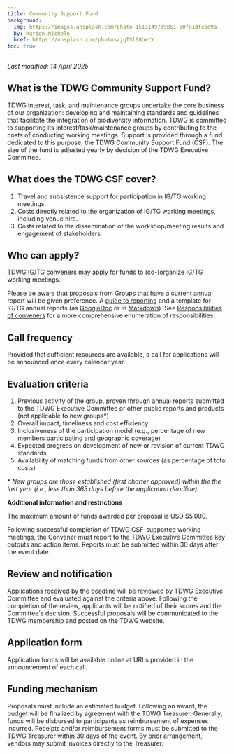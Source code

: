 ```yaml
---
title: Community Support Fund
background:
  img: https://images.unsplash.com/photo-1513149739851-50f01dfcbd9a
  by: Marion Michele
  href: https://unsplash.com/photos/jqTSl68betY
toc: true
---
```

_Last modified: 14 April 2025_

## What is the TDWG Community Support Fund?


TDWG interest, task, and maintenance groups undertake the core business of our organization: developing and maintaining standards and guidelines that facilitate the integration of biodiversity information. TDWG is committed to supporting its interest/task/maintenance groups by contributing to the costs of conducting working meetings. Support is provided through a fund dedicated to this purpose, the TDWG Community Support Fund (CSF). The size of the fund is adjusted yearly by decision of the TDWG Executive Committee.
## What does the TDWG CSF cover?

1. Travel and subsistence support for participation in IG/TG working meetings.
1. Costs directly related to the organization of IG/TG working meetings, including venue hire.
1. Costs related to the dissemination of the workshop/meeting results and engagement of stakeholders.

## Who can apply?

TDWG IG/TG conveners may apply for funds to (co-)organize IG/TG working meetings.

Please be aware that proposals from Groups that have a current annual report will be given preference. A [guide to reporting](/community/management/guide-to-reporting) and a template for IG/TG annual reports (as [GoogleDoc](http://drive.google.com/open?id=1VYHouWmgh94zUibFgDlTW_6cwCTsYbl6Kq9vsczFPjA) or in [Markdown](https://github.com/tdwg/website/blob/master/assets/documents/annual-report-template.md)). See [Responsibilities of conveners](/community/management/) for a more comprehensive enumeration of responsibilities.

## Call frequency

Provided that sufficient resources are available, a call for applications will be announced once every calendar year.

## Evaluation criteria

1. Previous activity of the group, proven through annual reports submitted to the TDWG Executive Committee or other public reports and products (not applicable to new groups*)
1. Overall impact, timeliness and cost efficiency
1. Inclusiveness of the participation model (e.g., percentage of new members participating and geographic coverage)
1. Expected progress on development of new or revision of current TDWG standards
1. Availability of matching funds from other sources (as percentage of total costs)

\* _New groups are those established (first charter approved) within the the last year (i.e., less than 365 days before the application deadline)._

**Additional information and restrictions**

The maximum amount of funds awarded per proposal is USD $5,000.

Following successful completion of TDWG CSF-supported working meetings, the Convener must report to the TDWG Executive Committee key outputs and action items. Reports must be submitted within 30 days after the event date.

## Review and notification

Applications received by the deadline will be reviewed by TDWG Executive Committee and evaluated against the criteria above. Following the completion of the review, applicants will be notified of their scores and the Committee's decision. Successful proposals will be communicated to the TDWG membership and posted on the TDWG website.

## Application form

Application forms will be available online at URLs provided in the announcement of each call.

## Funding mechanism

Proposals must include an estimated budget. Following an award, the budget will be finalized by agreement with the TDWG Treasurer. Generally, funds will be disbursed to participants as reimbursement of expenses incurred. Receipts and/or reimbursement forms must be submitted to the TDWG Treasurer within 30 days of the event. By prior arrangement, vendors may submit invoices directly to the Treasurer.
